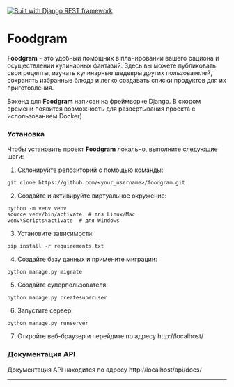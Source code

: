 [![Built with Django REST framework](https://img.shields.io/badge/Built_with-Django_REST_framework-green.svg)](https://www.django-rest-framework.org/)

# Foodgram

**Foodgram** - это удобный помощник в планировании вашего рациона и осуществлении кулинарных фантазий. Здесь вы можете публиковать свои рецепты, изучать кулинарные шедевры других пользователей, сохранять избранные блюда и легко создавать списки продуктов для их приготовления.

Бэкенд для **Foodgram** написан на фреймворке Django.
В скором времени появится возможность для развертывания проекта с использованием Docker)

### Установка

Чтобы установить проект **Foodgram** локально, выполните следующие шаги:

1. Склонируйте репозиторий с помощью команды:

```
git clone https://github.com/<your_username>/foodgram.git
```

2. Создайте и активируйте виртуальное окружение:

```
python -m venv venv
source venv/bin/activate  # для Linux/Mac
venv\Scripts\activate  # для Windows
```

3. Установите зависимости:

```
pip install -r requirements.txt
```

4. Создайте базу данных и примените миграции:

```
python manage.py migrate
```

5. Создайте суперпользователя:

```
python manage.py createsuperuser
```

6. Запустите сервер:

```
python manage.py runserver
```

7. Откройте веб-браузер и перейдите по адресу http://localhost/


### Документация API

Документация API находится по адресу http://localhost/api/docs/

---